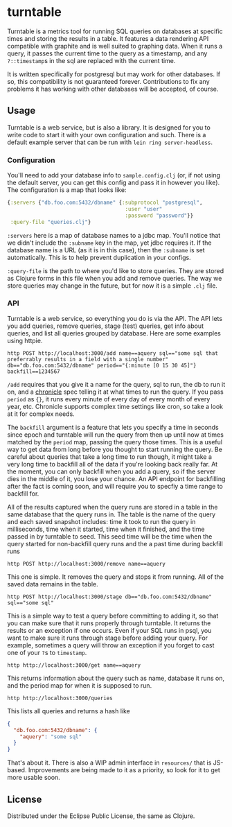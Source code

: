 # turntable

Turntable is a metrics tool for running SQL queries on databases at specific
times and storing the results in a table. It features a data rendering API
compatible with graphite and is well suited to graphing data. When it runs
a query, it passes the current time to the query as a timestamp, and any
`?::timestamp`s in the sql are replaced with the current time.

It is written specifically for postgresql but may work for other databases.
If so, this compatibility is not guaranteed forever. Contributions to fix
any problems it has working with other databases will be accepted, of course.

## Usage

Turntable is a web service, but is also a library. It is designed for you to
write code to start it with your own configuration and such. There is a default
example server that can be run with `lein ring server-headless`.

### Configuration

You'll need to add your database info to `sample.config.clj` (or, if not using
the default server, you can get this config and pass it in however you like).
The configuration is a map that looks like:

```clojure
{:servers {"db.foo.com:5432/dbname" {:subprotocol "postgresql",
                                      :user "user"
                                      :password "password"}}
 :query-file "queries.clj"}
```

`:servers` here is a map of database names to a jdbc map. You'll notice that
we didn't include the `:subname` key in the map, yet jdbc requires it. If
the database name is a URL (as it is in this case), then the `:subname` is
set automatically. This is to help prevent duplication in your configs.

`:query-file` is the path to where you'd like to store queries. They are
stored as Clojure forms in this file when you add and remove queries. The
way we store queries may change in the future, but for now it is a simple
`.clj` file.

### API

Turntable is a web service, so everything you do is via the API. The API
lets you add queries, remove queries, stage (test) queries, get info about
queries, and list all queries grouped by database. Here are some examples
using httpie.

```
http POST http://localhost:3000/add name==aquery sql=="some sql that preferrably results in a field with a single number" db=="db.foo.com:5432/dbname" period=="{:minute [0 15 30 45]"} backfill==1234567
```

`/add` requires that you give it a name for the query, sql to run, the db to
run it on, and a [chronicle](https://github.com/flatland/chronicle) spec
telling it at what times to run the query. If you pass `period` as `{}`, it
runs every minute of every day of every month of every year, etc. Chronicle
supports complex time settings like cron, so take a look at it for complex
needs.

The `backfill` argument is a feature that lets you specify a time in seconds
since epoch and turntable will run the query from then up until now at times
matched by the `period` map, passing the query those times. This is a useful
way to get data from long before you thought to start running the query. Be
careful about queries that take a long time to run though, it might take a
very long time to backfill all of the data if you're looking back really
far. At the moment, you can only backfill when you add a query, so if the
server dies in the middle of it, you lose your chance. An API endpoint for
backfilling after the fact is coming soon, and will require you to specfiy
a time range to backfill for.

All of the results captured when the query runs are stored in a table in
the same database that the query runs in. The table is the name of the
query and each saved snapshot includes: time it took to run the query
in milliseconds, time when it started, time when it finished, and the
time passed in by turntable to seed. This seed time will be the time
when the query started for non-backfill query runs and the a past time
during backfill runs

```
http POST http://localhost:3000/remove name==aquery
```

This one is simple. It removes the query and stops it from running. All
of the saved data remains in the table.

```
http POST http://localhost:3000/stage db=="db.foo.com:5432/dbname" sql=="some sql"
```

This is a simple way to test a query before committing to adding it, so
that you can make sure that it runs properly through turntable. It returns
the results or an exception if one occurs. Even if your SQL runs in
psql, you want to make sure it runs through stage before adding your
query. For example, sometimes a query will throw an exception if you
forget to cast one of your `?`s to `timestamp`.

```
http http://localhost:3000/get name==aquery
```

This returns information about the query such as name, database it runs
on, and the period map for when it is supposed to run.

```
http http://localhost:3000/queries
```

This lists all queries and returns a hash like

```json
{
  "db.foo.com:5432/dbname": {
    "aquery": "some sql"
  }
}
```

That's about it. There is also a WIP admin interface in `resources/` that
is JS-based. Improvements are being made to it as a priority, so look for
it to get more usable soon.

## License

Distributed under the Eclipse Public License, the same as Clojure.
